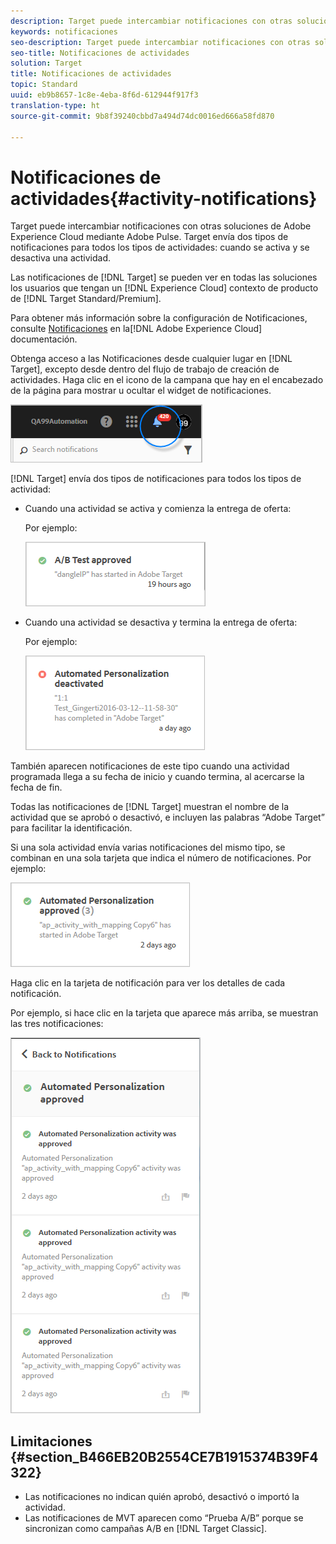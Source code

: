 ```yaml
---
description: Target puede intercambiar notificaciones con otras soluciones de Adobe Experience Cloud mediante Adobe Pulse. Target envía dos tipos de notificaciones para todos los tipos de actividades cuando se activa y se desactiva una actividad.
keywords: notificaciones
seo-description: Target puede intercambiar notificaciones con otras soluciones de Adobe Experience Cloud mediante Adobe Pulse. Target envía dos tipos de notificaciones para todos los tipos de actividades cuando se activa y se desactiva una actividad.
seo-title: Notificaciones de actividades
solution: Target
title: Notificaciones de actividades
topic: Standard
uuid: eb9b8657-1c8e-4eba-8f6d-612944f917f3
translation-type: ht
source-git-commit: 9b8f39240cbbd7a494d74dc0016ed666a58fd870

---
```



# Notificaciones de actividades{#activity-notifications}

Target puede intercambiar notificaciones con otras soluciones de Adobe Experience Cloud mediante Adobe Pulse. Target envía dos tipos de notificaciones para todos los tipos de actividades: cuando se activa y se desactiva una actividad.

Las notificaciones de [!DNL Target] se pueden ver en todas las soluciones los usuarios que tengan un [!DNL Experience Cloud] contexto de producto de [!DNL Target Standard/Premium].

Para obtener más información sobre la configuración de Notificaciones, consulte [Notificaciones](https://marketing.adobe.com/resources/help/es_ES/mcloud/notifications.html) en la[!DNL Adobe Experience Cloud] documentación.

Obtenga acceso a las Notificaciones desde cualquier lugar en [!DNL Target], excepto desde dentro del flujo de trabajo de creación de actividades. Haga clic en el icono de la campana que hay en el encabezado de la página para mostrar u ocultar el widget de notificaciones.

![](assets/notifications-shell.png)

[!DNL Target] envía dos tipos de notificaciones para todos los tipos de actividad:

* Cuando una actividad se activa y comienza la entrega de oferta:

   Por ejemplo:

   ![](assets/notif_app.png)

* Cuando una actividad se desactiva y termina la entrega de oferta:

   Por ejemplo:

   ![](assets/notif-deact.png)

También aparecen notificaciones de este tipo cuando una actividad programada llega a su fecha de inicio y cuando termina, al acercarse la fecha de fin.

Todas las notificaciones de [!DNL Target] muestran el nombre de la actividad que se aprobó o desactivó, e incluyen las palabras “Adobe Target” para facilitar la identificación.

Si una sola actividad envía varias notificaciones del mismo tipo, se combinan en una sola tarjeta que indica el número de notificaciones. Por ejemplo:

![](assets/notif-multi.png)

Haga clic en la tarjeta de notificación para ver los detalles de cada notificación.

Por ejemplo, si hace clic en la tarjeta que aparece más arriba, se muestran las tres notificaciones:

![](assets/notif-multi-open.png)

## Limitaciones {#section_B466EB20B2554CE7B1915374B39F4322}

* Las notificaciones no indican quién aprobó, desactivó o importó la actividad.
* Las notificaciones de MVT aparecen como “Prueba A/B” porque se sincronizan como campañas A/B en [!DNL Target Classic].

